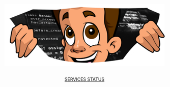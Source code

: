 [<img src="./Profile01.png">](https://github.com/BREN0sx)
<br><br>
<p align="center">
<a href="https://flyhighbot.com/status" align="center">SERVICES STATUS
